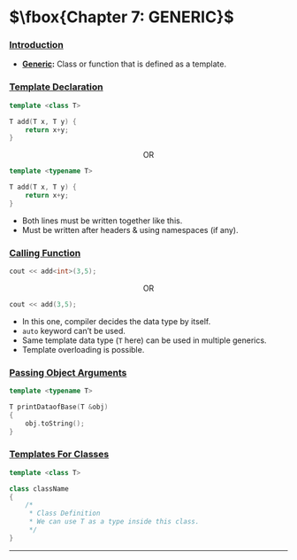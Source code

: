 # $\fbox{Chapter 7: GENERIC}$





### <u>Introduction</u>

- **<u>Generic</u>:** Class or function that is defined as a template.


### <u>Template Declaration</u>

```cpp
template <class T>

T add(T x, T y) {
	return x+y;
}
```

$$ \text{OR} $$

```cpp
template <typename T>

T add(T x, T y) {
	return x+y;
}
```

- Both lines must be written together like this.
- Must be written after headers & using namespaces (if any).


### <u>Calling Function</u>

```cpp
cout << add<int>(3,5);
```

$$ \text{OR} $$

```cpp
cout << add(3,5);
```

- In this one, compiler decides the data type by itself.
- `auto` keyword can’t be used.
- Same template data type (`T` here) can be used in multiple generics.
- Template overloading is possible.


### <u>Passing Object Arguments</u>

```cpp
template <typename T>

T printDataofBase(T &obj)
{
	obj.toString();
}
```


### <u>Templates For Classes</u>

```cpp
template <class T>

class className
{
	/*
	 * Class Definition 
	 * We can use T as a type inside this class. 
	 */
}
```

---
